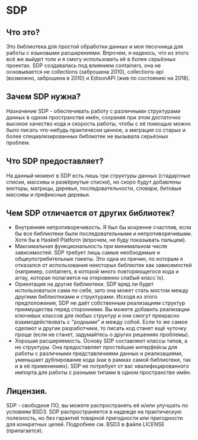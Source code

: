 # SDP

Что это?
--------------------------------------------------------------------------------
Это библиотека для простой обработки данных и моя песочница для работы с
языковыми расширениями. Впрочем, я надеюсь, что из этого всё же выйдет толк и я
смогу использовать её в более серьёзных проектах. SDP создавалась под влиянием
containers, она не основывается не collections (заброшена 2010), collections-api
(возможно, заброшена в 2010) и EdisonAPI (жив по состоянию на 2018).

Зачем SDP нужна?
--------------------------------------------------------------------------------
Назначение SDP - обеспечивать работу с различными структурами данных в одном
пространстве имён, сохраняя при этом достаточно высокое качество кода и скорость
работы, чтобы с её помощью можно было писать что-нибудь практически ценное,
а миграция со старых и более специализированных библиотек не вызывала серьёзных
проблем.

Что SDP предоставляет?
--------------------------------------------------------------------------------
На данный момент в SDP есть лишь три структуры данных (стадартные списки,
массивы и развёрнутые списки), но скоро будут добавлены векторы, матрицы,
деревья, последовательности, словари, битовые массивы и префиксные деревья.

Чем SDP отличается от других библиотек?
--------------------------------------------------------------------------------
* Внутренняя непротиворечивость. Я был бы искренне счастлив, если бы все
библиотеки были последовательными и непротиворечивыми. Хотя бы в Haskell
Platform (впрочем, не буду показывать пальцем).
* Максимальная функциональность при минимальном числе зависимостей. SDP требует
лишь самые необходимые и общеупотребительные пакеты. Это одна из причин, по
которым я отказался от использования некоторых библиотек как зависимостей
(например, containers, в которой много повторяющегося кода и array, которая
полагается на откровенно слабый класс Ix).
* Ориентация на другие библиотеки. SDP вряд ли будет использоваться сама по
себе, зато она может стать мостом между другими библиотеками и структурами.
Исходя из этого предположения, SDP не даёт собственным реализациям структур
преимущества перед сторонними. Вы можете добавить реализации ключевых классов
для любых структур и они смогут прекрасно взаимодействовать с "родными" и между
собой. Если то же самое сделают и другие разработчики, то писать код станет ещё
чуточку проще (если не станет, задумайтесь о других решениях проблемы).
* Хорошая расширяемость. Основу SDP составляют классы типов, а не структуры.
Она предоставляет простейшие интерфейсы для работы с различными представлениями
данных и реализациями, уменьшает дублирование кода (как в рамках самой
библиотеки, так и в её применениях). SDP не потребует от вас квалифицированного
импорта для работы с разными типами в одном пространстве имён.

Лицензия.
--------------------------------------------------------------------------------
SDP - свободное ПО, вы можете распространять её и/или улучшать по условиям BSD3.
SDP распространяется в надежде на практическую полезность, но без гарантий
товарной пригодности или пригодности для конкретных целей. Подробнее см. BSD3 в
файле LICENSE (прилагается).

